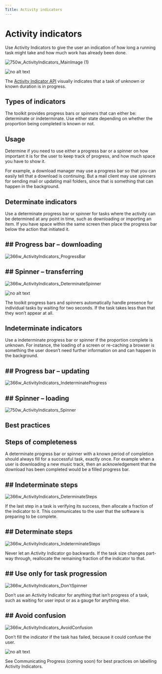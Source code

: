 ```yaml
---
Title: Activity indicators
---
```


# Activity indicators


Use Activity Indicators to give the user an indication of how long a running task might take and how much work has already been done.

![750w_ActivityIndicators_MainImage (1)](https://assets.ubuntu.com/v1/1af1cdf3-750w_ActivityIndicators_MainImage-1.png)


![no alt text](https://assets.ubuntu.com/v1/608696e3-developer_links.png)


The  [Activity Indicator API](https://developer.ubuntu.com/api/qml/current/Ubuntu.Components.ActivityIndicator/) visually indicates that a task of unknown or known duration is in progress.


## Types of indicators


The toolkit provides progress bars or spinners that can either be: determinate or indeterminate. Use either state depending on whether the proportion being completed is known or not.


## Usage


Determine if you need to use either a progress bar or a spinner on how important it is for the user to keep track of progress, and how much space you have to show it.


For example, a download manager may use a progress bar so that you can easily tell that a download is continuing. But a mail client may use spinners for sending mail or updating mail folders, since that is something that can happen in the background.


## Determinate indicators


Use a determinate progress bar or spinner for tasks where the activity can be determined at any point in time, such as downloading or importing an item. If you have space within the same screen then place the progress bar below the action that initiated it.


## ## Progress bar – downloading
![366w_ActivityIndicators_ProgressBar](https://assets.ubuntu.com/v1/b7cc2368-366w_ActivityIndicators_ProgressBar.png)


## ## Spinner – transferring
![366w_ActivityIndicators_DeterminateSpinner](https://assets.ubuntu.com/v1/79721f4b-366w_ActivityIndicators_DeterminateSpinner.png)


![no alt text](https://assets.ubuntu.com/v1/e9f11635-information-link.png)


The toolkit progress bars and spinners automatically handle presence for individual tasks by waiting for two seconds. If the task takes less than that they won’t appear at all.


## Indeterminate indicators


Use a indeterminate progress bar or spinner if the proportion complete is unknown. For instance, the loading of a screen or re-caching a browser is something the user doesn’t need further information on and can happen in the background.


## ## Progress bar – updating
![366w_ActivityIndicators_IndeterminateProgress](https://assets.ubuntu.com/v1/36038136-366w_ActivityIndicators_IndeterminateProgress.png)


## ## Spinner – loading
![750w_ActivityIndicators_Spinner](https://assets.ubuntu.com/v1/31d111ac-750w_ActivityIndicators_Spinner.png)


## Best practices


## Steps of completeness


A determinate progress bar or spinner with a known period of completion should always fill for a successful task, exactly once. For example when a user is downloading a new music track, then an acknowledgement that the download has been completed would be a filled progress bar.


## ## Indeterminate steps
![366w_ActivityIndicators_DeterminateSteps](https://assets.ubuntu.com/v1/69824bb1-366w_ActivityIndicators_DeterminateSteps.png)


If the last step in a task is verifying its success, then allocate a fraction of the indicator to it. This communicates to the user that the software is preparing to be complete.


## ## Determinate steps
![366w_ActivityIndicators_IndeterminateSteps](https://assets.ubuntu.com/v1/f6bca0f9-366w_ActivityIndicators_IndeterminateSteps-1.png)


Never let an Activity Indicator go backwards. If the task size changes part-way through, reallocate the remaining fraction of the indicator to that.


## ## Use only for task progression
![366w_ActivityIndicators_Don'tSpinner](https://assets.ubuntu.com/v1/08e61720-366w_ActivityIndicators_DontSpinner.png)


Don’t use an Activity Indicator for anything that isn’t progress of a task, such as waiting for user input or as a gauge for anything else.


## ## Avoid confusion
![366w_ActivityIndicators_AvoidConfusion](https://assets.ubuntu.com/v1/cb401570-366w_ActivityIndicators_AvoidConfusion.png)


Don’t fill the indicator if the task has failed, because it could confuse the user.


![no alt text](https://assets.ubuntu.com/v1/75f60d24-link_external.png)


See Communicating Progress (coming soon) for best practices on labelling Activity Indicators.


